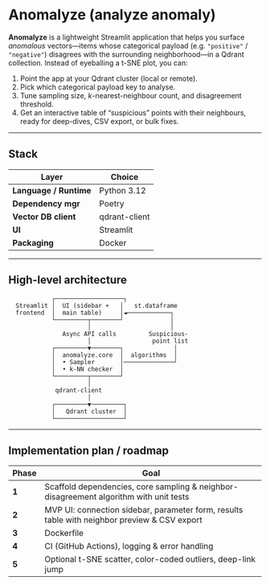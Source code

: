 # Anomalyze (analyze anomaly)

**Anomalyze** is a lightweight Streamlit application that helps you surface *anomalous* vectors—items whose categorical payload (e.g. `"positive"` / `"negative"`) disagrees with the surrounding neighborhood—in a Qdrant collection.
Instead of eyeballing a t-SNE plot, you can:

1. Point the app at your Qdrant cluster (local or remote).
2. Pick which categorical payload key to analyse.
3. Tune sampling size, *k*-nearest-neighbour count, and disagreement threshold.
4. Get an interactive table of “suspicious” points with their neighbours, ready for deep-dives, CSV export, or bulk fixes.

---

## Stack

| Layer                  | Choice        |
| ---------------------- | ------------- |
| **Language / Runtime** | Python 3.12   |
| **Dependency mgr**     | Poetry        |
| **Vector DB client**   | qdrant-client |
| **UI**                 | Streamlit     |
| **Packaging**          | Docker        |

---

## High-level architecture

```
            ┌───────────────────┐
  Streamlit │  UI (sidebar +   │   st.dataframe
  frontend  │  main table)     │◄────────────┐
            └─────────┬────────┘             │
                      │                      │
               Async API calls         Suspicious-
                      │                 point list
            ┌─────────▼────────┐              │
            │  anomalyze.core  │  algorithms  │
            │  • Sampler       │──────────────┘
            │  • k-NN checker  │
            └─────────┬────────┘
                      │
             qdrant-client
                      │
            ┌─────────▼─────────┐
            │   Qdrant cluster  │
            └───────────────────┘
```

---

## Implementation plan / roadmap

| Phase       | Goal                                                                                         |
| ----------- | -------------------------------------------------------------------------------------------- |
| **1**       | Scaffold dependencies, core sampling & neighbor-disagreement algorithm with unit tests       |
| **2**       | MVP UI: connection sidebar, parameter form, results table with neighbor preview & CSV export |
| **3**       | Dockerfile                                                                                   |
| **4**       | CI (GitHub Actions), logging & error handling                                    |
| **5**       | Optional t-SNE scatter, color-coded outliers, deep-link jump                                 |
